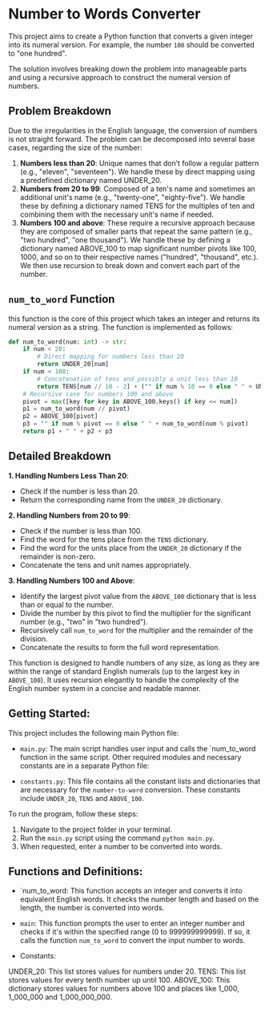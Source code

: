 # Number to Words Converter
This project aims to create a Python function that converts a given integer into its numeral version. For example, the number `100` should be converted to "one hundred".

The solution involves breaking down the problem into manageable parts and using a recursive approach to construct the numeral version of numbers.

## Problem Breakdown
Due to the irregularities in the English language, the conversion of numbers is not straight forward. The problem can be decomposed into several base cases, regarding the size of the number:
1. **Numbers less than 20**: Unique names that don’t follow a regular pattern (e.g., "eleven", "seventeen"). We handle these by direct mapping using a predefined dictionary named UNDER_20.
2. **Numbers from 20 to 99**: Composed of a ten's name and sometimes an additional unit's name (e.g., "twenty-one", "eighty-five"). We handle these by defining a dictionary named TENS for the multiples of ten and combining them with the necessary unit's name if needed.
3. **Numbers 100 and above**: These require a recursive approach because they are composed of smaller parts that repeat the same pattern (e.g., "two hundred", "one thousand"). We handle these by defining a dictionary named ABOVE_100 to map significant number pivots like 100, 1000, and so on to their respective names ("hundred", "thousand", etc.). We then use recursion to break down and convert each part of the number.

## `num_to_word` Function
this function is the core of this project which takes an integer and returns its numeral version as a string. The function is implemented as follows:
```python
def num_to_word(num: int) -> str:
    if num < 20:
        # Direct mapping for numbers less than 20
        return UNDER_20[num]
    if num < 100:
        # Concatenation of tens and possibly a unit less than 10
        return TENS[num // 10 - 2] + ("" if num % 10 == 0 else " " + UNDER_20[num % 10])
    # Recursive case for numbers 100 and above
    pivot = max([key for key in ABOVE_100.keys() if key <= num])
    p1 = num_to_word(num // pivot)
    p2 = ABOVE_100[pivot]
    p3 = "" if num % pivot == 0 else " " + num_to_word(num % pivot)
    return p1 + " " + p2 + p3
```

## Detailed Breakdown
**1. Handling Numbers Less Than 20**:
  * Check if the number is less than 20.
  * Return the corresponding name from the `UNDER_20` dictionary.

**2. Handling Numbers from 20 to 99**:
  * Check if the number is less than 100.
  * Find the word for the tens place from the `TENS` dictionary.
  * Find the word for the units place from the `UNDER_20` dictionary if the remainder is non-zero.
  * Concatenate the tens and unit names appropriately.

**3. Handling Numbers 100 and Above**:

  * Identify the largest pivot value from the `ABOVE_100` dictionary that is less than or equal to the number.
  * Divide the number by this pivot to find the multiplier for the significant number (e.g., "two" in "two hundred").
  * Recursively call `num_to_word` for the multiplier and the remainder of the division.
  * Concatenate the results to form the full word representation.
    
This function is designed to handle numbers of any size, as long as they are within the range of standard English numerals (up to the largest key in `ABOVE_100`). It uses recursion elegantly to handle the complexity of the English number system in a concise and readable manner.

## Getting Started:
This project includes the following main Python file:

* `main.py`: The main script handles user input and calls the `num_to_word function in the same script.
Other required modules and necessary constants are in a separate Python file:

* `constants.py`: This file contains all the constant lists and dictionaries that are necessary for the `number-to-word` conversion. These constants include `UNDER_20`, `TENS` and `ABOVE_100`.

To run the program, follow these steps:

1. Navigate to the project folder in your terminal.
2. Run the `main.py` script using the command `python main.py`.
3. When requested, enter a number to be converted into words.

## Functions and Definitions:
* `num_to_word: This function accepts an integer and converts it into equivalent English words. It checks the number length and based on the length, the number is converted into words.
* `main`: This function prompts the user to enter an integer number and checks if it's within the specified range (0 to 999999999999). If so, it calls the function `num_to_word` to convert the input number to words.

* Constants:

UNDER_20: This list stores values for numbers under 20.
TENS: This list stores values for every tenth number up until 100.
ABOVE_100: This dictionary stores values for numbers above 100 and places like 1_000, 1_000_000 and 1_000_000_000.
